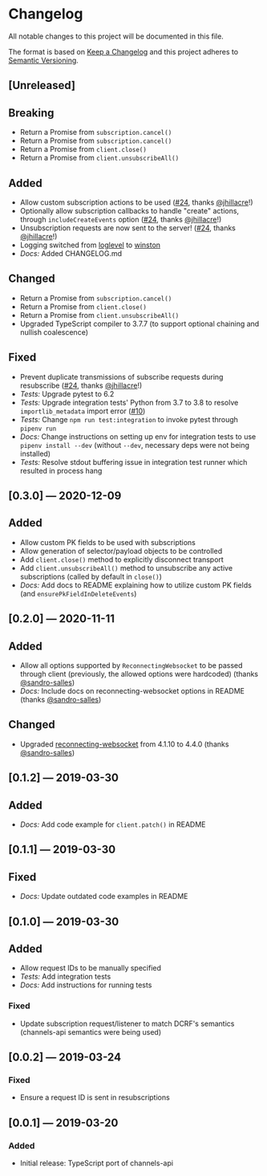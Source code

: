 # Changelog
All notable changes to this project will be documented in this file.

The format is based on [Keep a Changelog](http://keepachangelog.com/en/1.0.0/)
and this project adheres to [Semantic Versioning](http://semver.org/spec/v2.0.0.html).


## [Unreleased]
## Breaking
 - Return a Promise from `subscription.cancel()`
 - Return a Promise from `subscription.cancel()`
 - Return a Promise from `client.close()`
 - Return a Promise from `client.unsubscribeAll()`

## Added
 - Allow custom subscription actions to be used ([#24](https://github.com/theY4Kman/dcrf-client/pull/24), thanks [@jhillacre](https://github.com/jhillacre)!)
 - Optionally allow subscription callbacks to handle "create" actions, through `includeCreateEvents` option ([#24](https://github.com/theY4Kman/dcrf-client/pull/24), thanks [@jhillacre](https://github.com/jhillacre)!)
 - Unsubscription requests are now sent to the server! ([#24](https://github.com/theY4Kman/dcrf-client/pull/24), thanks [@jhillacre](https://github.com/jhillacre)!)
 - Logging switched from [loglevel](https://github.com/pimterry/loglevel) to [winston](https://github.com/winstonjs/winston)
 - _Docs:_ Added CHANGELOG.md

## Changed
 - Return a Promise from `subscription.cancel()`
 - Return a Promise from `client.close()`
 - Return a Promise from `client.unsubscribeAll()`
 - Upgraded TypeScript compiler to 3.7.7 (to support optional chaining and nullish coalescence)

## Fixed
 - Prevent duplicate transmissions of subscribe requests during resubscribe ([#24](https://github.com/theY4Kman/dcrf-client/pull/24), thanks [@jhillacre](https://github.com/jhillacre)!)
 - _Tests:_ Upgrade pytest to 6.2
 - _Tests:_ Upgrade integration tests' Python from 3.7 to 3.8 to resolve `importlib_metadata` import error ([#10](https://github.com/theY4Kman/dcrf-client/issues/10))
 - _Tests:_ Change `npm run test:integration` to invoke pytest through `pipenv run`
 - _Docs:_ Change instructions on setting up env for integration tests to use `pipenv install --dev` (without `--dev`, necessary deps were not being installed)
 - _Tests:_ Resolve stdout buffering issue in integration test runner which resulted in process hang


## [0.3.0] — 2020-12-09
## Added
 - Allow custom PK fields to be used with subscriptions
 - Allow generation of selector/payload objects to be controlled
 - Add `client.close()` method to explicitly disconnect transport
 - Add `client.unsubscribeAll()` method to unsubscribe any active subscriptions (called by default in `close()`)
 - _Docs:_ Add docs to README explaining how to utilize custom PK fields (and `ensurePkFieldInDeleteEvents`)


## [0.2.0] — 2020-11-11
## Added
 - Allow all options supported by `ReconnectingWebsocket` to be passed through client (previously, the allowed options were hardcoded) (thanks [@sandro-salles](https://github.com/sandro-salles))
 - _Docs:_ Include docs on reconnecting-websocket options in README (thanks [@sandro-salles](https://github.com/sandro-salles))

## Changed
 - Upgraded [reconnecting-websocket](https://github.com/pladaria/reconnecting-websocket) from 4.1.10 to 4.4.0 (thanks [@sandro-salles](https://github.com/sandro-salles))


## [0.1.2] — 2019-03-30
## Added
 - _Docs:_ Add code example for `client.patch()` in README


## [0.1.1] — 2019-03-30
## Fixed
 - _Docs:_ Update outdated code examples in README


## [0.1.0] — 2019-03-30
## Added
 - Allow request IDs to be manually specified
 - _Tests:_ Add integration tests
 - _Docs:_ Add instructions for running tests

### Fixed
 - Update subscription request/listener to match DCRF's semantics (channels-api semantics were being used)


## [0.0.2] — 2019-03-24
### Fixed
 - Ensure a request ID is sent in resubscriptions


## [0.0.1] — 2019-03-20
### Added
 - Initial release: TypeScript port of channels-api
